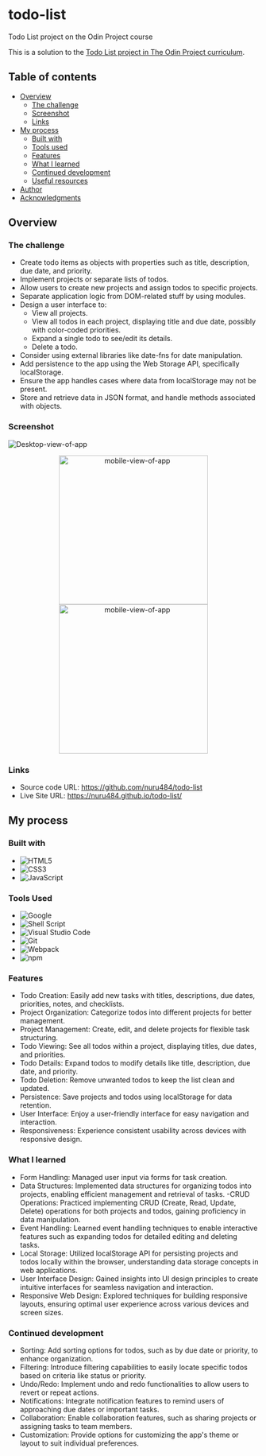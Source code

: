 # todo-list

Todo List project on the Odin Project course

This is a solution to the [Todo List project in The Odin Project curriculum](https://www.theodinproject.com/lessons/node-path-javascript-todo-list).

## Table of contents

- [Overview](#overview)
  - [The challenge](#the-challenge)
  - [Screenshot](#screenshot)
  - [Links](#links)
- [My process](#my-process)
  - [Built with](#built-with)
  - [Tools used](#tools-used)
  - [Features](#features)
  - [What I learned](#what-i-learned)
  - [Continued development](#continued-development)
  - [Useful resources](#useful-resources)
- [Author](#author)
- [Acknowledgments](#acknowledgments)

## Overview

### The challenge

- Create todo items as objects with properties such as title, description, due date, and priority.
- Implement projects or separate lists of todos.
- Allow users to create new projects and assign todos to specific projects.
- Separate application logic from DOM-related stuff by using modules.
- Design a user interface to:
  - View all projects.
  - View all todos in each project, displaying title and due date, possibly with color-coded priorities.
  - Expand a single todo to see/edit its details.
  - Delete a todo.
- Consider using external libraries like date-fns for date manipulation.
- Add persistence to the app using the Web Storage API, specifically localStorage.
- Ensure the app handles cases where data from localStorage may not be present.
- Store and retrieve data in JSON format, and handle methods associated with objects.

### Screenshot

![Desktop-view-of-app](./assets/desktop-view.png)

<div align="center">
  <img src="./assets/mobile-view.pnd" alt="mobile-view-of-app" width="300">
</div>

<div align="center">
  <img src="./assets/mobile-view2.png" alt="mobile-view-of-app" width="300">
</div>

### Links

- Source code URL: https://github.com/nuru484/todo-list
- Live Site URL: https://nuru484.github.io/todo-list/

## My process

### Built with

- ![HTML5](https://img.shields.io/badge/html5-%23E34F26.svg?style=for-the-badge&logo=html5&logoColor=white)
- ![CSS3](https://img.shields.io/badge/css3-%231572B6.svg?style=for-the-badge&logo=css3&logoColor=white)
- ![JavaScript](https://img.shields.io/badge/javascript-%23323330.svg?style=for-the-badge&logo=javascript&logoColor=%23F7DF1E)

### Tools Used

- ![Google](https://img.shields.io/badge/google-4285F4?style=for-the-badge&logo=google&logoColor=white)
- ![Shell Script](https://img.shields.io/badge/Terminal-%23121011.svg?style=for-the-badge&logo=gnu-bash&logoColor=white)
- ![Visual Studio Code](https://img.shields.io/badge/Visual%20Studio%20Code-0078d7.svg?style=for-the-badge&logo=visual-studio-code&logoColor=white)
- ![Git](https://img.shields.io/badge/Git-%23F05032.svg?style=for-the-badge&logo=git&logoColor=white)
- ![Webpack](https://img.shields.io/badge/Webpack-%238DD6F9.svg?style=for-the-badge&logo=webpack&logoColor=white)
- ![npm](https://img.shields.io/badge/npm-%23CB3837.svg?style=for-the-badge&logo=npm&logoColor=white)

### Features

- Todo Creation: Easily add new tasks with titles, descriptions, due dates, priorities, notes, and checklists.
- Project Organization: Categorize todos into different projects for better management.
- Project Management: Create, edit, and delete projects for flexible task structuring.
- Todo Viewing: See all todos within a project, displaying titles, due dates, and priorities.
- Todo Details: Expand todos to modify details like title, description, due date, and priority.
- Todo Deletion: Remove unwanted todos to keep the list clean and updated.
- Persistence: Save projects and todos using localStorage for data retention.
- User Interface: Enjoy a user-friendly interface for easy navigation and interaction.
- Responsiveness: Experience consistent usability across devices with responsive design.

### What I learned

- Form Handling: Managed user input via forms for task creation.
- Data Structures: Implemented data structures for organizing todos into projects, enabling efficient management and retrieval of tasks.
  -CRUD Operations: Practiced implementing CRUD (Create, Read, Update, Delete) operations for both projects and todos, gaining proficiency in data manipulation.
- Event Handling: Learned event handling techniques to enable interactive features such as expanding todos for detailed editing and deleting tasks.
- Local Storage: Utilized localStorage API for persisting projects and todos locally within the browser, understanding data storage concepts in web applications.
- User Interface Design: Gained insights into UI design principles to create intuitive interfaces for seamless navigation and interaction.
- Responsive Web Design: Explored techniques for building responsive layouts, ensuring optimal user experience across various devices and screen sizes.

### Continued development

- Sorting: Add sorting options for todos, such as by due date or priority, to enhance organization.
- Filtering: Introduce filtering capabilities to easily locate specific todos based on criteria like status or priority.
- Undo/Redo: Implement undo and redo functionalities to allow users to revert or repeat actions.
- Notifications: Integrate notification features to remind users of approaching due dates or important tasks.
- Collaboration: Enable collaboration features, such as sharing projects or assigning tasks to team members.
- Customization: Provide options for customizing the app's theme or layout to suit individual preferences.

